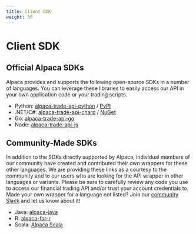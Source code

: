 ```yaml
---
title: Client SDK
weight: 30
---
```


# Client SDK
## Official Alpaca SDKs
Alpaca provides and supports the following open-source SDKs in a number of languages. You can leverage these libraries to easily access our API in your own application code or your trading scripts.

- Python: [alpaca-trade-api-python](https://github.com/alpacahq/alpaca-trade-api-python/) /
[PyPI](https://pypi.org/project/alpaca-trade-api/)
- .NET/C#: [alpaca-trade-api-charp](https://github.com/alpacahq/alpaca-trade-api-csharp/) /
[NuGet](https://www.nuget.org/packages/Alpaca.Markets/)
- Go: [alpaca-trade-api-go](https://github.com/alpacahq/alpaca-trade-api-go/)
- Node: [alpaca-trade-api-js](https://github.com/alpacahq/alpaca-trade-api-js/)

## Community-Made SDKs
In addition to the SDKs directly supported by Alpaca, individual members of our community have created and contributed their own wrappers for these other languages. We are providing these links as a courtesy to the community and to our users who are looking for the API wrapper in other languages or variants. Please be sure to carefully review any code you use to access our financial trading API and/or trust your account credentials to. Made your own wrapper for a language not listed? Join our [community Slack](https://alpaca.markets/slack) and let us know about it!

- Java: [alpaca-java](https://github.com/mainstringargs/alpaca-java)
- R: [alpaca-for-r](https://github.com/jagg19/AlpacaforR)
- Scala: [Alpaca Scala](https://github.com/cynance/alpaca-scala)
